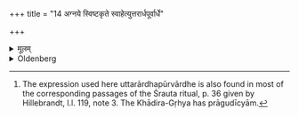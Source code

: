 +++
title = "14 अग्नये स्विष्टकृते स्वाहेत्युत्तरार्धपूर्वार्धे"

+++

<details><summary>मूलम्</summary>

अग्नये स्विष्टकृते स्वाहेत्युत्तरार्धपूर्वार्धे जुहुयात् १४
</details>

<details><summary>Oldenberg</summary>

14. [^7]  With the words, 'To Agni Sviṣṭakṛt Svāhā!' he should sacrifice it over the eastern part of the northern part (of the fire).


[^7]:  The expression used here uttarārdhapūrvārdhe is also found in most of the corresponding passages of the Śrauta ritual, p. 36 given by Hillebrandt, l.l. 119, note 3. The Khādira-Gṛhya has prāgudīcyām.
</details>

